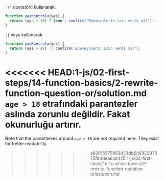 `'?'` operatörü kullanarak:

```js
function yasKontrolu(yas) {
  return (yas > 18) ? true : confirm('Ebeveynlerin izin verdi mi?');
}
```

`||` veya kullanarak:

```js
function yasKontrolu(yas) {
  return (yas > 18) || confirm('Ebeveynlerin izin verdi mi?');
}
```

<<<<<<< HEAD:1-js/02-first-steps/14-function-basics/2-rewrite-function-question-or/solution.md
`age > 18` etrafındaki parantezler aslında zorunlu değildir. Fakat okunurluğu artırır.
=======
Note that the parentheses around `age > 18` are not required here. They exist for better readability.
>>>>>>> a82915575863d33db6b892087975f84dea6cb425:1-js/02-first-steps/15-function-basics/2-rewrite-function-question-or/solution.md
